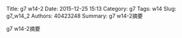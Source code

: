 Title: g7 w14-2
Date: 2015-12-25 15:13
Category: g7
Tags: w14
Slug: g7_w14_2
Authors: 40423248
Summary: g7 w14-2摘要

g7 w14-2摘要
